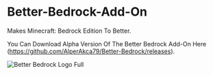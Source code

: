 # Better-Bedrock-Add-On
Makes Minecraft: Bedrock Edition To Better.


You Can Download Alpha Version Of The Better Bedrock Add-On Here (https://github.com/AlperAkca79/Better-Bedrock/releases).

![Better Bedrock Logo Full](https://user-images.githubusercontent.com/91411319/179784155-58edc30f-f8f5-434b-850d-b0e3c034fd0b.png)
